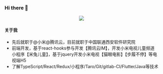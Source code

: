 ### Hi there 👋

<p align="center">
<a href="https://kalanithi.dev"><img src="https://static.wixstatic.com/media/e0554b_30a04aa270304092a4f444bec4458b37~mv2.gif" /></a>
</p>


<!--
**ilvseyinfu/ilvseyinfu** is a ✨ _special_ ✨ repository because its `README.md` (this file) appears on your GitHub profile.

Here are some ideas to get you started:

- 🔭 I’m currently working on ...
- 🌱 I’m currently learning ...
- 👯 I’m looking to collaborate on ...
- 🤔 I’m looking for help with ...
- 💬 Ask me about ...
- 📫 How to reach me: ...
- 😄 Pronouns: ...
- ⚡ Fun fact: ...
-->


#### 关于我

* 先后就职于@小米@腾讯云，目前就职于中国联通西安软件研究院
* 前端开发，基于react-hooks参与开发【腾讯云IM】，开发小米电视儿童频道小程序【米兔儿童】，基于jquery开发小米电视【猫眼电影】【步履不停】等电视端H5
* 了解TypeScript/React/Redux/小程序/Taro/Git/gitlab-CI/Flutter/Java等技术

